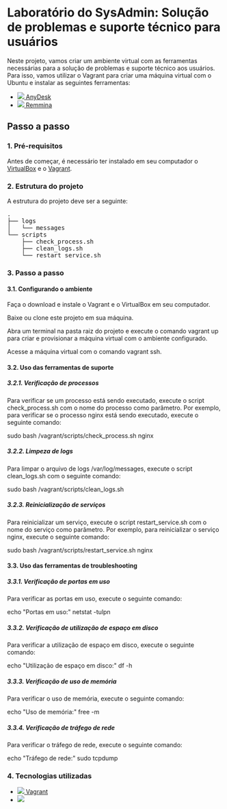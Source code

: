 <h1>Laboratório do SysAdmin: Solução de problemas e suporte técnico para usuários</h1>
<p>Neste projeto, vamos criar um ambiente virtual com as ferramentas necessárias para a solução de problemas e suporte técnico aos usuários. Para isso, vamos utilizar o Vagrant para criar uma máquina virtual com o Ubuntu e instalar as seguintes ferramentas:</p>

<ul>
  <li><a href="https://www.anydesk.com/pt" target="_blank"><img src="https://img.icons8.com/fluency/48/000000/anydesk.png"/> AnyDesk</a></li>
  <li><a href="https://remmina.org/" target="_blank"><img src="https://img.icons8.com/color/48/000000/remote-desktop.png"/> Remmina</a></li>
</ul>

<h2>Passo a passo</h2>
<h3>1. Pré-requisitos</h3>
<p>Antes de começar, é necessário ter instalado em seu computador o <a href="https://www.virtualbox.org/" target="_blank">VirtualBox</a> e o <a href="https://www.vagrantup.com/" target="_blank">Vagrant</a>.</p>

<h3>2. Estrutura do projeto</h3>
<p>A estrutura do projeto deve ser a seguinte:</p>
<pre>
.
├── logs
│   └── messages
└── scripts
    ├── check_process.sh
    ├── clean_logs.sh
    └── restart_service.sh
</pre>
<h3>3. Passo a passo</h3>
<h4>3.1. Configurando o ambiente</h4>
Faça o download e instale o Vagrant e o VirtualBox em seu computador.

Baixe ou clone este projeto em sua máquina.

Abra um terminal na pasta raiz do projeto e execute o comando vagrant up para criar e provisionar a máquina virtual com o ambiente configurado.

Acesse a máquina virtual com o comando vagrant ssh.

<h4>3.2. Uso das ferramentas de suporte</h4>
<h5>3.2.1. Verificação de processos</h5>
Para verificar se um processo está sendo executado, execute o script check_process.sh com o nome do processo como parâmetro. Por exemplo, para verificar se o processo nginx está sendo executado, execute o seguinte comando:


sudo bash /vagrant/scripts/check_process.sh nginx
<h5>3.2.2. Limpeza de logs</h5>
Para limpar o arquivo de logs /var/log/messages, execute o script clean_logs.sh com o seguinte comando:


sudo bash /vagrant/scripts/clean_logs.sh
<h5>3.2.3. Reinicialização de serviços</h5>
Para reinicializar um serviço, execute o script restart_service.sh com o nome do serviço como parâmetro. Por exemplo, para reinicializar o serviço nginx, execute o seguinte comando:


sudo bash /vagrant/scripts/restart_service.sh nginx
<h4>3.3. Uso das ferramentas de troubleshooting</h4>
<h5>3.3.1. Verificação de portas em uso</h5>
Para verificar as portas em uso, execute o seguinte comando:


echo "Portas em uso:"
netstat -tulpn
<h5>3.3.2. Verificação de utilização de espaço em disco</h5>
Para verificar a utilização de espaço em disco, execute o seguinte comando:


echo "Utilização de espaço em disco:"
df -h
<h5>3.3.3. Verificação de uso de memória</h5>
Para verificar o uso de memória, execute o seguinte comando:


echo "Uso de memória:"
free -m
<h5>3.3.4. Verificação de tráfego de rede</h5>
Para verificar o tráfego de rede, execute o seguinte comando:


echo "Tráfego de rede:"
sudo tcpdump
<h3>4. Tecnologias utilizadas</h3>
<ul>
	<li><a href="https://www.vagrantup.com/" target="_blank"><img src="https://img.icons8.com/windows/32/000000/vagrant.png"/> Vagrant</a></li>
	<li><a href="https://www.virtualbox.org/" target="_blank"><img src="https://img.icons8.com/color/32/000000/virtualbox.png"/>
